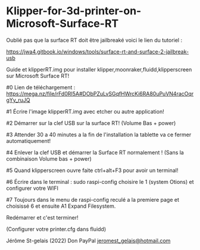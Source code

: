 # Klipper-for-3d-printer-on-Microsoft-Surface-RT

Oublié pas que la surface RT doit être jailbreaké voici le lien du tutoriel :

https://jwa4.gitbook.io/windows/tools/surface-rt-and-surface-2-jailbreak-usb

Guide et klipperRT.img pour installer klipper,moonraker,fluidd,klipperscreen sur Microsoft Surface RT!

#0 Lien de téléchargement : https://mega.nz/file/rFd0RI5A#DObPZuLvSGqfHWrcKi6RA80uPuVN4racOqrgYy_ruJQ

#1 Écrire l'image klipperRT.img avec etcher ou autre application!

#2 Démarrer sur la clef USB sur la surface RT! (Volume Bas + power)

#3 Attender 30 a 40 minutes a la fin de l'installation la tablette va ce fermer automatiquement!

#4 Enlever la clef USB et démarrer la Surface RT normalement ! (Sans la combinaison Volume bas + power)

#5 Quand klipperscreen ouvre faite ctrl+alt+F3 pour avoir un terminal!

#6 Écrire dans le terminal : sudo raspi-config choisire le 1 (system Otions) et configurer votre WIFI

#7 Toujours dans le menu de raspi-config reculé a la premiere page et choisissé 6 et ensuite A1 Expand Filesystem.

Redémarrer et c'est terminer!

(Configurer votre printer.cfg dans fluidd)



Jérôme St-gelais (2022) Don PayPal jeromest_gelais@hotmail.com
